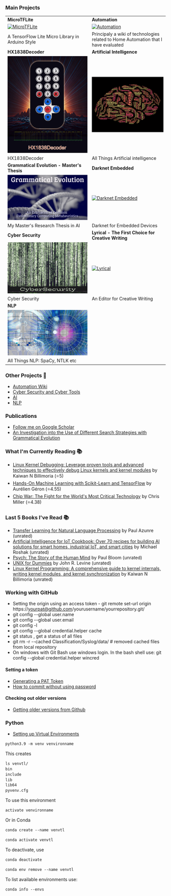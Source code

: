 ### Main Projects ###



|                           |                       |
| ----------------------------------- | ----------------------------------- |
| **MicroTFLite**                     |  **Automation**                     |
| [![MicroTFLite](https://github.com/user-attachments/assets/9c2bd0e8-b827-4340-9ab9-8c6f60741699)](https://github.com/johnosbb/MicroTFLite) | [![Automation](https://github.com/user-attachments/assets/9c9853d7-297f-4614-b642-c10fe6eff995)](https://github.com/johnosbb/Automation/wiki)  |
|        A TensorFlow Lite Micro Library in Arduino Style                                            | Principaly a wiki of technologies related to Home Automation that I have evaluated |
|       **HX1838Decoder**                       | **Artificial Intelligence**          |
| [![HX1838Decoder](https://github.com/johnosbb/hx1838decoder/blob/main/resources/promotionImage.png)](https://github.com/johnosbb/hx1838decoder/blob/main/README.md)  | [![AI](https://github.com/johnosbb/johnosbb/blob/main/mind-544404_1280.png)](https://github.com/johnosbb/Artificial-intelligence) |
|   HX1838Decoder    | All Things Artificial intelligence          |
| **Grammatical Evolution - Master's Thesis** | **Darknet Embedded** |
| [![Thesis](https://github.com/johnosbb/Grammatical-Evolution/blob/main/ga.png)](https://github.com/johnosbb/Grammatical-Evolution) | [![Darknet Embedded](https://github.com/user-attachments/assets/e40d842b-38df-492a-8290-d5111e2a1074)](https://github.com/johnosbb/darknet_embedded) |
| My Master's Research Thesis in AI      | Darknet for Embedded Devices     |
| **Cyber Security** | **Lyrical - The First Choice for Creative Writing**  |
| [![Cyber Security](https://github.com/johnosbb/CyberTools/blob/main/CyberSecurity.jpg)](https://github.com/johnosbb/CyberTools/blob/main/README.md) | [![Lyrical](https://github.com/johnosbb/Lyrical/blob/main/Lyrical.png)](https://github.com/johnosbb/Lyrical) |
| Cyber Security      |  An Editor for Creative Writing    |
| **NLP**  |  |
| [![NLP](https://github.com/johnosbb/johnosbb/blob/main/network-8276891_1920.jpg)](https://github.com/johnosbb/NLP) | |
|   All Things NLP: SpaCy, NTLK etc    |     |



   

### Other Projects 🔭

 - [Automation Wiki](https://github.com/johnosbb/Automation)
 - [Cyber Security and Cyber Tools](https://github.com/johnosbb/CyberTools)
 - [AI](https://github.com/johnosbb/Artificial-intelligence)
 - [NLP](https://github.com/johnosbb/NLP)

   
### Publications
- [Follow me on Google Scholar](https://scholar.google.com/citations?user=JLblTiIAAAAJ&hl=en&oi=sra)
- [An Investigation into the Use of Different Search Strategies with Grammatical Evolution](https://link.springer.com/chapter/10.1007/3-540-45984-7_26)

### What I'm Currently Reading 📚
<!-- GOODREADS-LIST:START -->
- [Linux Kernel Debugging: Leverage proven tools and advanced techniques to effectively debug Linux kernels and kernel modules](https://www.goodreads.com/review/show/5894761870?utm_medium=api&utm_source=rss) by Kaiwan N Billimoria (⭐️5)
- [Hands-On Machine Learning with Scikit-Learn and TensorFlow](https://www.goodreads.com/review/show/4617796276?utm_medium=api&utm_source=rss) by Aurélien Géron (⭐️4.55)
- [Chip War: The Fight for the World's Most Critical Technology](https://www.goodreads.com/review/show/5672653225?utm_medium=api&utm_source=rss) by Chris   Miller (⭐️4.38)
<!-- GOODREADS-LIST:END -->

### Last 5 Books I've Read 📚
<!-- GOODREADS-READ-LIST:START -->
- [Transfer Learning for Natural Language Processing](https://www.goodreads.com/review/show/6403743131?utm_medium=api&utm_source=rss) by Paul Azunre (unrated)
- [Artificial Intelligence for IoT Cookbook: Over 70 recipes for building AI solutions for smart homes, industrial IoT, and smart cities](https://www.goodreads.com/review/show/6086041284?utm_medium=api&utm_source=rss) by Michael Roshak (unrated)
- [Psych: The Story of the Human Mind](https://www.goodreads.com/review/show/5516554930?utm_medium=api&utm_source=rss) by Paul Bloom (unrated)
- [UNIX for Dummies](https://www.goodreads.com/review/show/4709140028?utm_medium=api&utm_source=rss) by John R. Levine (unrated)
- [Linux Kernel Programming: A comprehensive guide to kernel internals, writing kernel modules, and kernel synchronization](https://www.goodreads.com/review/show/5894762742?utm_medium=api&utm_source=rss) by Kaiwan N Billimoria (unrated)
<!-- GOODREADS-READ-LIST:END -->

<!--
**johnosbb/johnosbb** is a ✨ _special_ ✨ repository because its `README.md` (this file) appears on your GitHub profile.

Here are some ideas to get you started:

- 🔭 I’m currently working on ...
- 🌱 I’m currently learning ...
- 👯 I’m looking to collaborate on ...
- 🤔 I’m looking for help with ...
- 💬 Ask me about ...
- 📫 How to reach me: ...
- 😄 Pronouns: ...
- ⚡ Fun fact: ...
-->


### Working with GitHub
* Setting the origin using an access token - git remote set-url origin https://yourpat@github.com/yourusername/yourrepository.git/
* git config --global user.name <yourname>
* git config --global user.email <your email>
* git config -l
* git config --global credential.helper cache
* git status , get a status of all files
* git rm -r --cached Classification/Syslog/data/ # removed cached files from local repository
* On windows with Git Bash use windows login. In the bash shell use:  git config --global credential.helper wincred
    
#### Setting a token
- [Generating a PAT Token](https://github.com/settings/tokens/)
- [How to commit without using password](https://levelup.gitconnected.com/fix-password-authentication-github-3395e579ce74)    
  
    
 #### Checking out older versions
 - [Getting older versions from Github](https://githowto.com/getting_old_versions)

### Python

- [Setting up Virtual Environments](https://www.youtube.com/watch?v=KxvKCSwlUv8)

```txt
python3.9 -m venv venvironname
```
This creates

```txt
ls venvtl/
bin
include
lib
lib64
pyvenv.cfg
```

To use this environment

```txt
activate venvironname
```

Or in Conda

```txt
conda create --name venvtl
```

```txt
conda activate venvtl
```

To deactivate, use 

```txt
conda deactivate
```

```txt
conda env remove --name venvtl
```

To list available environments use:

```txt
conda info --envs
```
